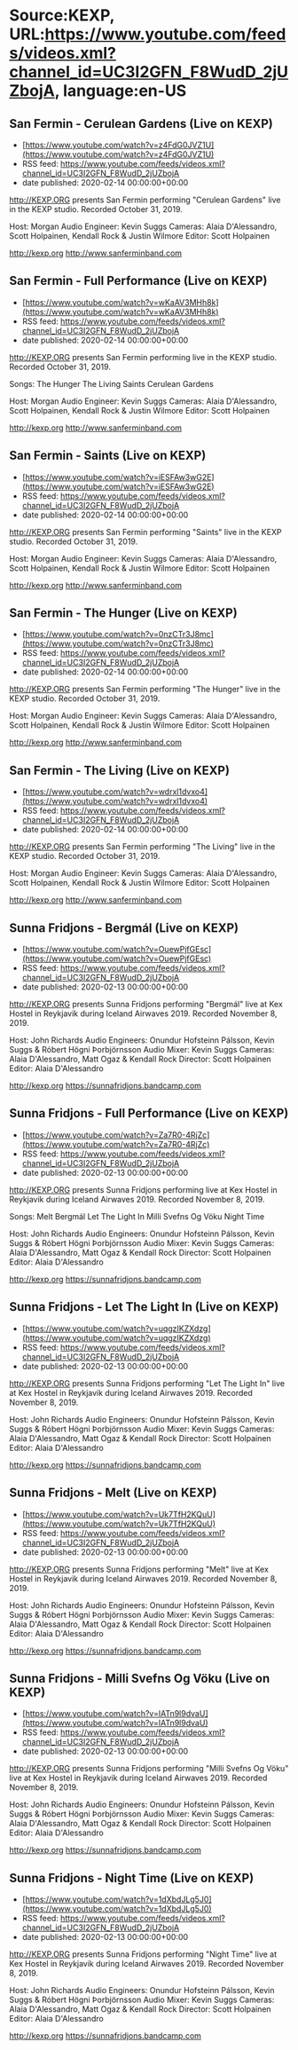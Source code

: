 # Source:KEXP, URL:https://www.youtube.com/feeds/videos.xml?channel_id=UC3I2GFN_F8WudD_2jUZbojA, language:en-US

## San Fermin - Cerulean Gardens (Live on KEXP)
 - [https://www.youtube.com/watch?v=z4FdG0JVZ1U](https://www.youtube.com/watch?v=z4FdG0JVZ1U)
 - RSS feed: https://www.youtube.com/feeds/videos.xml?channel_id=UC3I2GFN_F8WudD_2jUZbojA
 - date published: 2020-02-14 00:00:00+00:00

http://KEXP.ORG presents San Fermin performing "Cerulean Gardens" live in the KEXP studio. Recorded October 31, 2019.

Host: Morgan
Audio Engineer: Kevin Suggs
Cameras: Alaia D'Alessandro, Scott Holpainen, Kendall Rock & Justin Wilmore
Editor: Scott Holpainen

http://kexp.org
http://www.sanferminband.com

## San Fermin - Full Performance (Live on KEXP)
 - [https://www.youtube.com/watch?v=wKaAV3MHh8k](https://www.youtube.com/watch?v=wKaAV3MHh8k)
 - RSS feed: https://www.youtube.com/feeds/videos.xml?channel_id=UC3I2GFN_F8WudD_2jUZbojA
 - date published: 2020-02-14 00:00:00+00:00

http://KEXP.ORG presents San Fermin performing live in the KEXP studio. Recorded October 31, 2019.

Songs:
The Hunger
The Living
Saints
Cerulean Gardens

Host: Morgan
Audio Engineer: Kevin Suggs
Cameras: Alaia D'Alessandro, Scott Holpainen, Kendall Rock & Justin Wilmore
Editor: Scott Holpainen

http://kexp.org
http://www.sanferminband.com

## San Fermin - Saints (Live on KEXP)
 - [https://www.youtube.com/watch?v=iESFAw3wG2E](https://www.youtube.com/watch?v=iESFAw3wG2E)
 - RSS feed: https://www.youtube.com/feeds/videos.xml?channel_id=UC3I2GFN_F8WudD_2jUZbojA
 - date published: 2020-02-14 00:00:00+00:00

http://KEXP.ORG presents San Fermin performing "Saints" live in the KEXP studio. Recorded October 31, 2019.

Host: Morgan
Audio Engineer: Kevin Suggs
Cameras: Alaia D'Alessandro, Scott Holpainen, Kendall Rock & Justin Wilmore
Editor: Scott Holpainen

http://kexp.org
http://www.sanferminband.com

## San Fermin - The Hunger (Live on KEXP)
 - [https://www.youtube.com/watch?v=0nzCTr3J8mc](https://www.youtube.com/watch?v=0nzCTr3J8mc)
 - RSS feed: https://www.youtube.com/feeds/videos.xml?channel_id=UC3I2GFN_F8WudD_2jUZbojA
 - date published: 2020-02-14 00:00:00+00:00

http://KEXP.ORG presents San Fermin performing "The Hunger" live in the KEXP studio. Recorded October 31, 2019.

Host: Morgan
Audio Engineer: Kevin Suggs
Cameras: Alaia D'Alessandro, Scott Holpainen, Kendall Rock & Justin Wilmore
Editor: Scott Holpainen

http://kexp.org
http://www.sanferminband.com

## San Fermin - The Living (Live on KEXP)
 - [https://www.youtube.com/watch?v=wdrxl1dvxo4](https://www.youtube.com/watch?v=wdrxl1dvxo4)
 - RSS feed: https://www.youtube.com/feeds/videos.xml?channel_id=UC3I2GFN_F8WudD_2jUZbojA
 - date published: 2020-02-14 00:00:00+00:00

http://KEXP.ORG presents San Fermin performing "The Living" live in the KEXP studio. Recorded October 31, 2019.

Host: Morgan
Audio Engineer: Kevin Suggs
Cameras: Alaia D'Alessandro, Scott Holpainen, Kendall Rock & Justin Wilmore
Editor: Scott Holpainen

http://kexp.org
http://www.sanferminband.com

## Sunna Fridjons - Bergmál (Live on KEXP)
 - [https://www.youtube.com/watch?v=OuewPjfGEsc](https://www.youtube.com/watch?v=OuewPjfGEsc)
 - RSS feed: https://www.youtube.com/feeds/videos.xml?channel_id=UC3I2GFN_F8WudD_2jUZbojA
 - date published: 2020-02-13 00:00:00+00:00

http://KEXP.ORG presents Sunna Fridjons performing "Bergmál" live at Kex Hostel in Reykjavik during Iceland Airwaves 2019. Recorded November 8, 2019.

Host: John Richards
Audio Engineers: Onundur Hofsteinn Pálsson, Kevin Suggs & Róbert Högni Þorbjörnsson
Audio Mixer:  Kevin Suggs
Cameras: Alaia D'Alessandro, Matt Ogaz & Kendall Rock
Director: Scott Holpainen
Editor: Alaia D'Alessandro

http://kexp.org
https://sunnafridjons.bandcamp.com

## Sunna Fridjons - Full Performance (Live on KEXP)
 - [https://www.youtube.com/watch?v=Za7R0-4RjZc](https://www.youtube.com/watch?v=Za7R0-4RjZc)
 - RSS feed: https://www.youtube.com/feeds/videos.xml?channel_id=UC3I2GFN_F8WudD_2jUZbojA
 - date published: 2020-02-13 00:00:00+00:00

http://KEXP.ORG presents Sunna Fridjons performing live at Kex Hostel in Reykjavik during Iceland Airwaves 2019. Recorded November 8, 2019.

Songs:
Melt
Bergmál
Let The Light In
Milli Svefns Og Vöku
Night Time

Host: John Richards
Audio Engineers: Onundur Hofsteinn Pálsson, Kevin Suggs & Róbert Högni Þorbjörnsson
Audio Mixer:  Kevin Suggs
Cameras: Alaia D'Alessandro, Matt Ogaz & Kendall Rock
Director: Scott Holpainen
Editor: Alaia D'Alessandro

http://kexp.org
https://sunnafridjons.bandcamp.com

## Sunna Fridjons - Let The Light In (Live on KEXP)
 - [https://www.youtube.com/watch?v=uqgzIKZXdzg](https://www.youtube.com/watch?v=uqgzIKZXdzg)
 - RSS feed: https://www.youtube.com/feeds/videos.xml?channel_id=UC3I2GFN_F8WudD_2jUZbojA
 - date published: 2020-02-13 00:00:00+00:00

http://KEXP.ORG presents Sunna Fridjons performing "Let The Light In" live at Kex Hostel in Reykjavik during Iceland Airwaves 2019. Recorded November 8, 2019.

Host: John Richards
Audio Engineers: Onundur Hofsteinn Pálsson, Kevin Suggs & Róbert Högni Þorbjörnsson
Audio Mixer:  Kevin Suggs
Cameras: Alaia D'Alessandro, Matt Ogaz & Kendall Rock
Director: Scott Holpainen
Editor: Alaia D'Alessandro

http://kexp.org
https://sunnafridjons.bandcamp.com

## Sunna Fridjons - Melt (Live on KEXP)
 - [https://www.youtube.com/watch?v=Uk7TfH2KQuU](https://www.youtube.com/watch?v=Uk7TfH2KQuU)
 - RSS feed: https://www.youtube.com/feeds/videos.xml?channel_id=UC3I2GFN_F8WudD_2jUZbojA
 - date published: 2020-02-13 00:00:00+00:00

http://KEXP.ORG presents Sunna Fridjons performing "Melt" live at Kex Hostel in Reykjavik during Iceland Airwaves 2019. Recorded November 8, 2019.

Host: John Richards
Audio Engineers: Onundur Hofsteinn Pálsson, Kevin Suggs & Róbert Högni Þorbjörnsson
Audio Mixer:  Kevin Suggs
Cameras: Alaia D'Alessandro, Matt Ogaz & Kendall Rock
Director: Scott Holpainen
Editor: Alaia D'Alessandro

http://kexp.org
https://sunnafridjons.bandcamp.com

## Sunna Fridjons - Milli Svefns Og Vöku (Live on KEXP)
 - [https://www.youtube.com/watch?v=IATn9l9dvaU](https://www.youtube.com/watch?v=IATn9l9dvaU)
 - RSS feed: https://www.youtube.com/feeds/videos.xml?channel_id=UC3I2GFN_F8WudD_2jUZbojA
 - date published: 2020-02-13 00:00:00+00:00

http://KEXP.ORG presents Sunna Fridjons performing "Milli Svefns Og Vöku" live at Kex Hostel in Reykjavik during Iceland Airwaves 2019. Recorded November 8, 2019.

Host: John Richards
Audio Engineers: Onundur Hofsteinn Pálsson, Kevin Suggs & Róbert Högni Þorbjörnsson
Audio Mixer:  Kevin Suggs
Cameras: Alaia D'Alessandro, Matt Ogaz & Kendall Rock
Director: Scott Holpainen
Editor: Alaia D'Alessandro

http://kexp.org
https://sunnafridjons.bandcamp.com

## Sunna Fridjons - Night Time (Live on KEXP)
 - [https://www.youtube.com/watch?v=1dXbdJLg5J0](https://www.youtube.com/watch?v=1dXbdJLg5J0)
 - RSS feed: https://www.youtube.com/feeds/videos.xml?channel_id=UC3I2GFN_F8WudD_2jUZbojA
 - date published: 2020-02-13 00:00:00+00:00

http://KEXP.ORG presents Sunna Fridjons performing "Night Time" live at Kex Hostel in Reykjavik during Iceland Airwaves 2019. Recorded November 8, 2019.

Host: John Richards
Audio Engineers: Onundur Hofsteinn Pálsson, Kevin Suggs & Róbert Högni Þorbjörnsson
Audio Mixer:  Kevin Suggs
Cameras: Alaia D'Alessandro, Matt Ogaz & Kendall Rock
Director: Scott Holpainen
Editor: Alaia D'Alessandro

http://kexp.org
https://sunnafridjons.bandcamp.com

